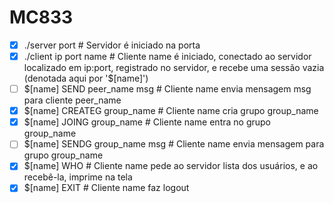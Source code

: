 # MC833

- [x] ./server port                    # Servidor é iniciado na porta <port>
- [x] ./client ip port name            # Cliente name é iniciado, conectado ao servidor localizado em ip:port,
registrado no servidor, e recebe uma sessão vazia (denotada aqui por '$[name]')
- [ ] $[name] SEND peer_name msg       # Cliente name envia mensagem msg para cliente peer_name
- [x] $[name] CREATEG group_name       # Cliente name cria grupo group_name
- [x] $[name] JOING group_name         # Cliente name entra no grupo group_name
- [ ] $[name] SENDG group_name msg     # Cliente name envia mensagem para grupo group_name
- [x] $[name] WHO                      # Cliente name pede ao servidor lista dos usuários, e ao recebê-la, imprime na tela
- [x] $[name] EXIT                     # Cliente name faz logout
